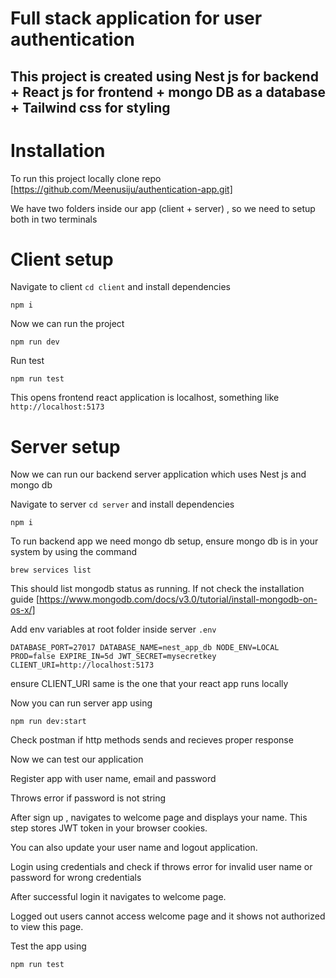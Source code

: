 # Full stack application for user authentication

## This project is created using Nest js for backend + React js for frontend + mongo DB as a database + Tailwind css for styling

# Installation

To run this project locally clone repo [https://github.com/Meenusiju/authentication-app.git] 

We have two folders inside our app (client + server) , so we need to setup both in two terminals

# Client setup

Navigate to client `cd client` and install dependencies

`npm i`

Now we can run the project

`npm run dev`

Run test

`npm run test`

This opens frontend react application is localhost, something like `http://localhost:5173`

# Server setup

Now we can run our backend server application which uses Nest js and mongo db

Navigate to server `cd server` and install dependencies

`npm i`

To run backend app we need mongo db setup, ensure mongo db is in your system by using the command

`brew services list`

This should list mongodb status as running. If not check the installation guide [https://www.mongodb.com/docs/v3.0/tutorial/install-mongodb-on-os-x/]

Add env variables at root folder inside server `.env`

` DATABASE_PORT=27017
DATABASE_NAME=nest_app_db
NODE_ENV=LOCAL
PROD=false
EXPIRE_IN=5d
JWT_SECRET=mysecretkey
CLIENT_URI=http://localhost:5173 `

ensure CLIENT_URI same is the one that your react app runs locally

Now you can run server app using 

`npm run dev:start`

Check postman if http methods sends and recieves proper response

Now we can test our application 

Register app with user name, email and password 

Throws error if password is not string

After sign up , navigates to welcome page and displays your name. This step stores JWT token in your browser cookies.

You can also update your user name and logout application. 

Login using credentials and check if throws error for invalid user name or password for wrong credentials

After successful login it navigates to welcome page. 

Logged out users cannot access welcome page and it shows not authorized to view this page. 

Test the app using 

`npm run test`


